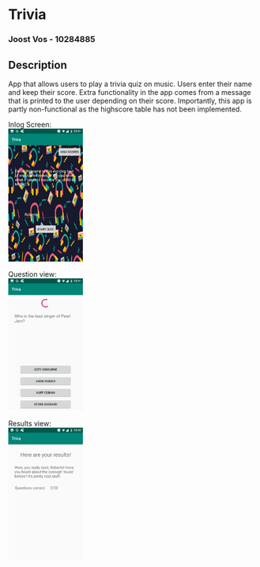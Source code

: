 # Trivia

### Joost Vos - 10284885

## Description

App that allows users to play a trivia quiz on music. Users enter their name and keep their score.
Extra functionality in the app comes from a message that is printed to the user depending on their score.
Importantly, this app is partly non-functional as the highscore table has not been implemented.

Inlog Screen: <br/>
<img src="/doc/Screenshot_Trivia_1.png" height="30%" width="30%"/>

Question view: <br/>
<img src="/doc/Screenshot_Trivia_2.png" height="30%" width="30%"/>

Results view: <br/>
<img src="/doc/Screenshot_Trivia_3.png" height="30%" width="30%"/>
